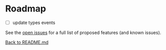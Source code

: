 # Roadmap

- [ ] update types events

See the [open issues](https://github.com/gabrielcstr/dota2-gsi-js/issues) for a full list of proposed features (and known issues).

[Back to README.md](README.md)
